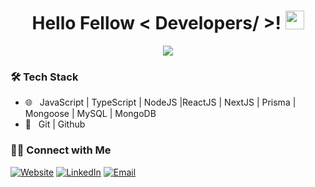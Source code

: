 <h1 align='center'> Hello Fellow < Developers/ >! <img src = "https://raw.githubusercontent.com/MartinHeinz/MartinHeinz/master/wave.gif" width = 30px> </h1>

<p align="center">
 <a href="https://github.com/DenverCoder1/readme-typing-svg"><img src="https://readme-typing-svg.herokuapp.com?lines=Software+Engineer+at+Bit+Mascot+Ltd.;Backend+Enthusiast;A+machine+learning+enthusiast&center=true&width=500&height=50"></a>
</p>
  
  <h3>🛠 Tech Stack</h3>

- 🌐 &nbsp; JavaScript | TypeScript | NodeJS |ReactJS | NextJS | Prisma | Mongoose | MySQL | MongoDB
- 🔧 &nbsp; Git | Github

<!-- <h2> Languages and Tools: <img src = "https://media2.giphy.com/media/QssGEmpkyEOhBCb7e1/giphy.gif?cid=ecf05e47a0n3gi1bfqntqmob8g9aid1oyj2wr3ds3mg700bl&rid=giphy.gif" width = 32px> </h2>
  
<h3 align="left">Connect with me:</h3>
<p align="left">
<a href="https://dev.to/mrahmanashiq" target="blank"><img align="center" src="https://raw.githubusercontent.com/rahuldkjain/github-profile-readme-generator/master/src/images/icons/Social/devto.svg" alt="mrahmanashiq" height="30" width="40" /></a>
<a href="https://twitter.com/mrahmanashiq" target="blank"><img align="center" src="https://raw.githubusercontent.com/rahuldkjain/github-profile-readme-generator/master/src/images/icons/Social/twitter.svg" alt="mrahmanashiq" height="30" width="40" /></a>
<a href="https://linkedin.com/in/mrahmanashiq" target="blank"><img align="center" src="https://raw.githubusercontent.com/rahuldkjain/github-profile-readme-generator/master/src/images/icons/Social/linked-in-alt.svg" alt="mrahmanashiq" height="30" width="40" /></a>
<a href="https://www.hackerrank.com/mrahmanashiq" target="blank"><img align="center" src="https://raw.githubusercontent.com/rahuldkjain/github-profile-readme-generator/master/src/images/icons/Social/hackerrank.svg" alt="mrahmanashiq" height="30" width="40" /></a>
<a href="https://www.leetcode.com/mrahmanashiq" target="blank"><img align="center" src="https://raw.githubusercontent.com/rahuldkjain/github-profile-readme-generator/master/src/images/icons/Social/leet-code.svg" alt="mrahmanashiq" height="30" width="40" /></a> -->
<!-- </p> -->
  
  <h3> 🤝🏻 Connect with Me </h3>

<p align="center">

<a href="https://mrahmanashiq.vercel.app/"><img alt="Website" src="https://img.shields.io/badge/Website-https://mrahmanashiq.vercel.app/-blue?style=flat-square&logo=google-chrome"></a>
<a href="https://www.linkedin.com/in/mrahmanashiq/"><img alt="LinkedIn" src="https://img.shields.io/badge/LinkedIn-mrahmanashiq-blue?style=flat-square&logo=linkedin"></a>
<a href="mailto:mizanur.r.ashiq@gmail.com"><img alt="Email" src="https://img.shields.io/badge/Email-mizanur.r.ashiq@gmail.com-blue?style=flat-square&logo=gmail"></a>

</p>
